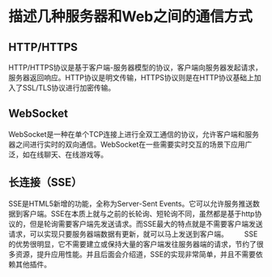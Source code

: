 # 描述几种服务器和Web之间的通信方式

## HTTP/HTTPS
HTTP/HTTPS协议是基于客户端-服务器模型的协议，客户端向服务器发起请求，服务器返回响应。HTTP协议是明文传输，HTTPS协议则是在HTTP协议基础上加入了SSL/TLS协议进行加密传输。

## WebSocket
WebSocket是一种在单个TCP连接上进行全双工通信的协议，允许客户端和服务器之间进行实时的双向通信。WebSocket在一些需要实时交互的场景下应用广泛，如在线聊天、在线游戏等。

## 长连接（SSE）
SSE是HTML5新增的功能，全称为Server-Sent Events。它可以允许服务推送数据到客户端。SSE在本质上就与之前的长轮询、短轮询不同，虽然都是基于http协议的，但是轮询需要客户端先发送请求。而SSE最大的特点就是不需要客户端发送请求，可以实现只要服务器端数据有更新，就可以马上发送到客户端。
　　SSE的优势很明显，它不需要建立或保持大量的客户端发往服务器端的请求，节约了很多资源，提升应用性能。并且后面会介绍道，SSE的实现非常简单，并且不需要依赖其他插件。
